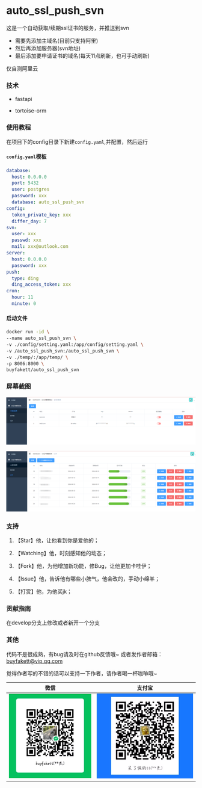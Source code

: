 # auto_ssl_push_svn

这是一个自动获取/续期ssl证书的服务，并推送到svn

- 需要先添加主域名(目前只支持阿里)
- 然后再添加服务器(svn地址)
- 最后添加要申请证书的域名(每天11点刷新，也可手动刷新)

仅自测阿里云

### 技术

- fastapi

- tortoise-orm

### 使用教程

在项目下的config目录下新建`config.yaml`,并配置，然后运行

#### `config.yaml`模板
```yaml
database:
  host: 0.0.0.0
  port: 5432
  user: postgres
  password: xxx
  database: auto_ssl_push_svn
config:
  token_private_key: xxx
  differ_day: 7
svn:
  user: xxx
  passwd: xxx
  mail: xxx@outlook.com
server:
  host: 0.0.0.0
  password: xxx
push:
  type: ding
  ding_access_token: xxx
cron:
  hour: 11
  minute: 0
```

#### 启动文件
```bash
docker run -id \
--name auto_ssl_push_svn \
-v ./config/setting.yaml:/app/config/setting.yaml \
-v /auto_ssl_push_svn:/auto_ssl_push_svn \
-v ./temp/:/app/temp/ \
-p 8006:8000 \
buyfakett/auto_ssl_push_svn
```

### 屏幕截图

![](img/1.png)

![](img/2.png)

### 支持

1. 【Star】他，让他看到你是爱他的；

2. 【Watching】他，时刻感知他的动态；

3. 【Fork】他，为他增加新功能，修Bug，让他更加卡哇伊；

4. 【Issue】他，告诉他有哪些小脾气，他会改的，手动小绵羊；

5. 【打赏】他，为他买jk；

### 贡献指南

在develop分支上修改或者新开一个分支

### 其他

代码不是很成熟，有bug请及时在github反馈哦~ 或者发作者邮箱：buyfakett@vip.qq.com

觉得作者写的不错的话可以支持一下作者，请作者喝一杯咖啡哦~

| 微信                             | 支付宝                        |
| -------------------------------- | ----------------------------- |
| ![alipay](./pay_img/wechat.webp) | ![wechat](./pay_img/ali.webp) |